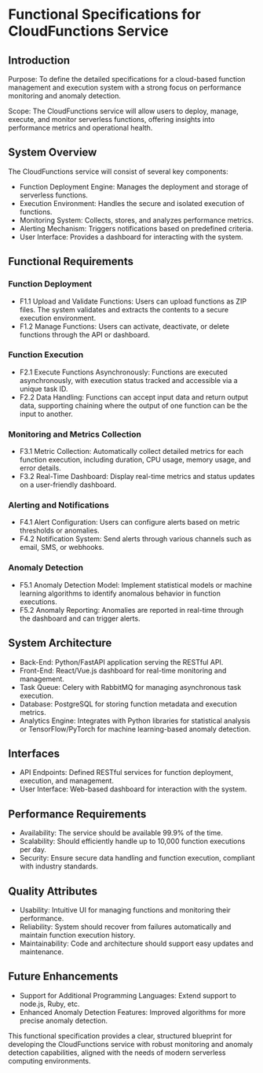 # Functional Specifications for CloudFunctions Service
## Introduction
Purpose: To define the detailed specifications for a cloud-based function management and execution system with a strong focus on performance monitoring and anomaly detection.

Scope: The CloudFunctions service will allow users to deploy, manage, execute, and monitor serverless functions, offering insights into performance metrics and operational health.

## System Overview
The CloudFunctions service will consist of several key components:

- Function Deployment Engine: Manages the deployment and storage of serverless functions.
- Execution Environment: Handles the secure and isolated execution of functions.
- Monitoring System: Collects, stores, and analyzes performance metrics.
- Alerting Mechanism: Triggers notifications based on predefined criteria.
- User Interface: Provides a dashboard for interacting with the system.
## Functional Requirements

### Function Deployment
- F1.1 Upload and Validate Functions: Users can upload functions as ZIP files. The system validates and extracts the contents to a secure execution environment.
- F1.2 Manage Functions: Users can activate, deactivate, or delete functions through the API or dashboard.
### Function Execution
- F2.1 Execute Functions Asynchronously: Functions are executed asynchronously, with execution status tracked and accessible via a unique task ID.
- F2.2 Data Handling: Functions can accept input data and return output data, supporting chaining where the output of one function can be the input to another.
### Monitoring and Metrics Collection
- F3.1 Metric Collection: Automatically collect detailed metrics for each function execution, including duration, CPU usage, memory usage, and error details.
- F3.2 Real-Time Dashboard: Display real-time metrics and status updates on a user-friendly dashboard.
### Alerting and Notifications
- F4.1 Alert Configuration: Users can configure alerts based on metric thresholds or anomalies.
- F4.2 Notification System: Send alerts through various channels such as email, SMS, or webhooks.
### Anomaly Detection
- F5.1 Anomaly Detection Model: Implement statistical models or machine learning algorithms to identify anomalous behavior in function executions.
- F5.2 Anomaly Reporting: Anomalies are reported in real-time through the dashboard and can trigger alerts.

## System Architecture
- Back-End: Python/FastAPI application serving the RESTful API.
- Front-End: React/Vue.js dashboard for real-time monitoring and management.
- Task Queue: Celery with RabbitMQ for managing asynchronous task execution.
- Database: PostgreSQL for storing function metadata and execution metrics.
- Analytics Engine: Integrates with Python libraries for statistical analysis or TensorFlow/PyTorch for machine learning-based anomaly detection.

## Interfaces
- API Endpoints: Defined RESTful services for function deployment, execution, and management.
- User Interface: Web-based dashboard for interaction with the system.

## Performance Requirements
- Availability: The service should be available 99.9% of the time.
- Scalability: Should efficiently handle up to 10,000 function executions per day.
- Security: Ensure secure data handling and function execution, compliant with industry standards.

## Quality Attributes
- Usability: Intuitive UI for managing functions and monitoring their performance.
- Reliability: System should recover from failures automatically and maintain function execution history.
- Maintainability: Code and architecture should support easy updates and maintenance.

## Future Enhancements
- Support for Additional Programming Languages: Extend support to node.js, Ruby, etc.
- Enhanced Anomaly Detection Features: Improved algorithms for more precise anomaly detection.

This functional specification provides a clear, structured blueprint for developing the CloudFunctions service with robust monitoring and anomaly detection capabilities, aligned with the needs of modern serverless computing environments.